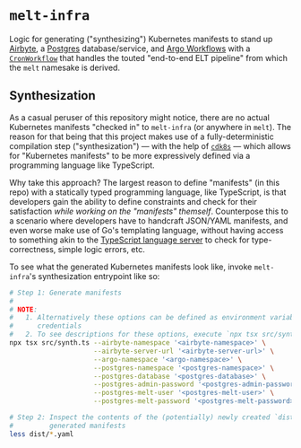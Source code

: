 # `melt-infra`

Logic for generating ("synthesizing") Kubernetes manifests to stand up [Airbyte](https://airbyte.com/), a [Postgres](https://www.postgresql.org/) database/service, and [Argo Workflows](https://argoproj.github.io/workflows/) with a [`CronWorkflow`](https://argo-workflows.readthedocs.io/en/stable/cron-workflows/) that handles the touted "end-to-end ELT pipeline" from which the `melt` namesake is derived.

## Synthesization

As a casual peruser of this repository might notice, there are no actual Kubernetes manifests "checked in" to `melt-infra` (or anywhere in `melt`). The reason for that being that this project makes use of a fully-deterministic compilation step ("synthesization") — with the help of [`cdk8s`](https://cdk8s.io/) — which allows for "Kubernetes manifests" to be more expressively defined via a programming language like TypeScript.

Why take this approach? The largest reason to define "manifests" (in this repo) with a statically typed programming language, like TypeScript, is that developers gain the ability to define constraints and check for their satisfaction _while working on the "manifests" themself_. Counterpose this to a scenario where developers have to handcraft JSON/YAML manifests, and even worse make use of Go's templating language, without having access to something akin to the [TypeScript language server](https://github.com/typescript-language-server/typescript-language-server) to check for type-correctness, simple logic errors, etc.

To see what the generated Kubernetes manifests look like, invoke `melt-infra`'s synthesization entrypoint like so:

```sh
# Step 1: Generate manifests
#
# NOTE:
#   1. Alternatively these options can be defined as environment variables instead to protect secret
#      credentials
#   2. To see descriptions for these options, execute `npx tsx src/synth.ts --help`
npx tsx src/synth.ts --airbyte-namespace '<airbyte-namespace>' \
                     --airbyte-server-url '<airbyte-server-url>' \
                     --argo-namespace '<argo-namespace>' \
                     --postgres-namespace '<postgres-namespace>' \
                     --postgres-database '<postgres-database>' \
                     --postgres-admin-password '<postgres-admin-password>' \
                     --postgres-melt-user '<postgres-melt-user>' \
                     --postgres-melt-password '<postgres-melt-password>'

# Step 2: Inspect the contents of the (potentially) newly created `dist/` directory to see the
#         generated manifests
less dist/*.yaml
```
